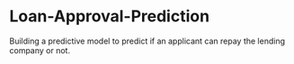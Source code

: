 # Loan-Approval-Prediction
Building a predictive model to predict if an applicant can repay the lending company or not.
